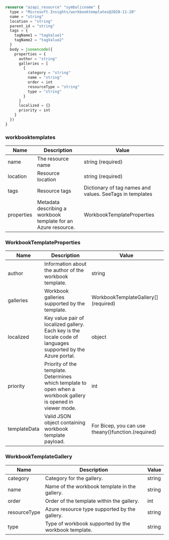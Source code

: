 ```terraform
resource "azapi_resource" "symbolicname" {
  type = "Microsoft.Insights/workbooktemplates@2020-11-20"
  name = "string"
  location = "string"
  parent_id = "string"
  tags = {
    tagName1 = "tagValue1"
    tagName2 = "tagValue2"
  }
  body = jsonencode({
    properties = {
      author = "string"
      galleries = [
        {
          category = "string"
          name = "string"
          order = int
          resourceType = "string"
          type = "string"
        }
      ]
      localized = {}
      priority = int
    }
  })
}

```

### workbooktemplates

| Name | Description | Value |
|-|-|-|
| name | The resource name | string (required) |
| location | Resource location | string (required) |
| tags | Resource tags | Dictionary of tag names and values. SeeTags in templates |
| properties | Metadata describing a workbook template for an Azure resource. | WorkbookTemplateProperties |


### WorkbookTemplateProperties

| Name | Description | Value |
|-|-|-|
| author | Information about the author of the workbook template. | string |
| galleries | Workbook galleries supported by the template. | WorkbookTemplateGallery[] (required) |
| localized | Key value pair of localized gallery. Each key is the locale code of languages supported by the Azure portal. | object |
| priority | Priority of the template. Determines which template to open when a workbook gallery is opened in viewer mode. | int |
| templateData | Valid JSON object containing workbook template payload. | For Bicep, you can use theany()function.(required) |


### WorkbookTemplateGallery

| Name | Description | Value |
|-|-|-|
| category | Category for the gallery. | string |
| name | Name of the workbook template in the gallery. | string |
| order | Order of the template within the gallery. | int |
| resourceType | Azure resource type supported by the gallery. | string |
| type | Type of workbook supported by the workbook template. | string |


